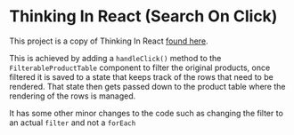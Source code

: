 # Thinking In React (Search On Click)

This project is a copy of Thinking In React [found here](https://reactjs.org/docs/thinking-in-react.html).

This is achieved by adding a `handleClick()` method to the `FilterableProductTable` component to filter the original products, once filtered it is saved to a state that keeps track of the rows that need to be rendered. That state then gets passed down to the product table where the rendering of the rows is managed.

It has some other minor changes to the code such as changing the filter to an actual `filter` and not a `forEach`
